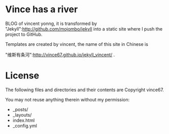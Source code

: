 Vince has a river
==============

BLOG of vincent yonng, it is transformed by "Jekyll":http://github.com/mojombo/jekyll into a static site where I push the project to GitHub.

Templates are created by vincent, the name of this site in Chinese is

"维斯有条河":http://vince67.github.io/jekyll_vincent/ .

License
==============

The following files and directories and their contents are Copyright vince67. 

You may not reuse anything therein without my permission:

* _posts/
* _layouts/
* index.html
* _config.yml

